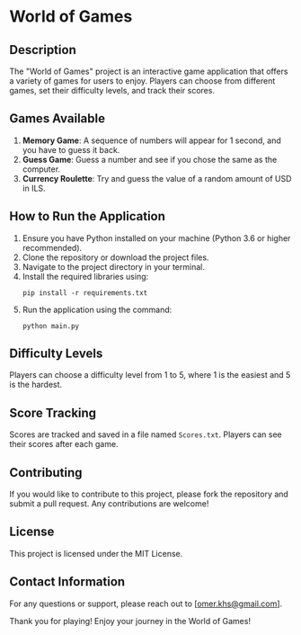 # World of Games

## Description
The "World of Games" project is an interactive game application that offers a variety of games for users to enjoy. Players can choose from different games, set their difficulty levels, and track their scores.

## Games Available
1. **Memory Game**: A sequence of numbers will appear for 1 second, and you have to guess it back.
2. **Guess Game**: Guess a number and see if you chose the same as the computer.
3. **Currency Roulette**: Try and guess the value of a random amount of USD in ILS.

## How to Run the Application
1. Ensure you have Python installed on your machine (Python 3.6 or higher recommended).
2. Clone the repository or download the project files.
3. Navigate to the project directory in your terminal.
4. Install the required libraries using:
   ```
   pip install -r requirements.txt
   ```
5. Run the application using the command:
   ```
   python main.py
   ```

## Difficulty Levels
Players can choose a difficulty level from 1 to 5, where 1 is the easiest and 5 is the hardest.

## Score Tracking
Scores are tracked and saved in a file named `Scores.txt`. Players can see their scores after each game.

## Contributing
If you would like to contribute to this project, please fork the repository and submit a pull request. Any contributions are welcome!

## License
This project is licensed under the MIT License.

## Contact Information
For any questions or support, please reach out to [omer.khs@gmail.com].

Thank you for playing! Enjoy your journey in the World of Games!
